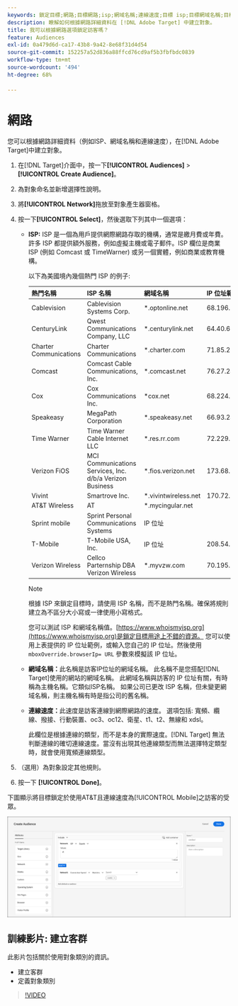 ```yaml
---
keywords: 鎖定目標;網路;目標網路;isp;網域名稱;連線速度;目標 isp;目標網域名稱;目標連線速度
description: 瞭解如何根據網路詳細資料在 [!DNL Adobe Target] 中建立對象。
title: 我可以根據網路選項鎖定訪客嗎？
feature: Audiences
exl-id: 0a479d6d-ca17-43b8-9a42-8e68f31d4d54
source-git-commit: 152257a52d836a88ffcd76cd9af5b3fbfbdc0839
workflow-type: tm+mt
source-wordcount: '494'
ht-degree: 68%

---
```


# 網路

您可以根據網路詳細資料（例如ISP、網域名稱和連線速度），在[!DNL Adobe Target]中建立對象。

1. 在[!DNL Target]介面中，按一下&#x200B;**[!UICONTROL Audiences]** > **[!UICONTROL Create Audience]**。
1. 為對象命名並新增選擇性說明。
1. 將&#x200B;**[!UICONTROL Network]**&#x200B;拖放至對象產生器窗格。
1. 按一下&#x200B;**[!UICONTROL Select]**，然後選取下列其中一個選項：

   * **ISP:** ISP 是一個為用戶提供網際網路存取的機構，通常是繳月費或年費。許多 ISP 都提供額外服務，例如虛擬主機或電子郵件。ISP 欄位是商業 ISP (例如 Comcast 或 TimeWarner) 或另一個實體，例如商業或教育機構。

     以下為美國境內幾個熱門 ISP 的例子:

     | 熱門名稱 | ISP 名稱 | 網域名稱 | IP 位址範例 |
     |---|---|---|---|
     | Cablevision | Cablevision Systems Corp. | &#42;.optonline.net | 68.196.130.239 |
     | CenturyLink | Qwest Communications Company, LLC | &#42;.centurylink.net | 64.40.65.0 |
     | Charter Communications | Charter Communications | &#42;.charter.com | 71.85.225.124 |
     | Comcast | Comcast Cable Communications, Inc. | &#42;.comcast.net | 76.27.24.28 |
     | Cox | Cox Communications Inc. | &#42;cox.net | 68.224.174.22 |
     | Speakeasy | MegaPath Corporation | &#42;.speakeasy.net | 66.93.240.0 |
     | Time Warner | Time Warner Cable Internet LLC | &#42;.res.rr.com | 72.229.28.185 |
     | Verizon FiOS | MCI Communications Services, Inc. d/b/a Verizon Business | &#42;.fios.verizon.net | 173.68.112.34 |
     | Vivint | Smartrove Inc. | &#42;.vivintwireless.net | 170.72.26.105 |
     | AT&amp;T Wireless | AT | &#42;.mycingular.net |  |
     | Sprint mobile | Sprint Personal Communications Systems | IP 位址 |  |
     | T-Mobile | T-Mobile USA, Inc. | IP 位址 | 208.54.86.0 |
     | Verizon Wireless | Cellco Parternship DBA Verizon Wireless | &#42;.myvzw.com | 70.195.74.199 |

     >[!NOTE]
     >
     >根據 ISP 來鎖定目標時，請使用 ISP 名稱，而不是熱門名稱。確保將規則建立為不區分大小寫或一律使用小寫格式。

     您可以測試 ISP 和網域名稱值。[https://www.whoismyisp.org](https://www.whoismyisp.org)是鎖定目標用途上不錯的資源。 您可以使用上表提供的 IP 位址範例，或輸入您自己的 IP 位址。然後使用 `mboxOverride.browserIp= URL` 參數來模擬該 IP 位址。

   * **網域名稱：**&#x200B;此名稱是訪客IP位址的網域名稱。 此名稱不是您搭配[!DNL Target]使用的網站的網域名稱。 此網域名稱與訪客的 IP 位址有關，有時稱為主機名稱。它類似ISP名稱。 如果公司已更改 ISP 名稱，但未變更網域名稱，則主機名稱有時是指公司的舊名稱。
   * **連線速度：**&#x200B;此速度是訪客連線到網際網路的速度。 選項包括: 寬頻、纜線、撥接、行動裝置、oc3、oc12、衛星、t1、t2、無線和 xdsl。

     此欄位是根據連線的類型，而不是本身的實際速度。[!DNL Target] 無法判斷連線的確切連線速度。當沒有出現其他連線類型而無法選擇特定類型時，就會使用寬頻連線類型。

1. （選用）為對象設定其他規則。
1. 按一下 **[!UICONTROL Done]**。

下圖顯示將目標鎖定於使用AT&amp;T且連線速度為[!UICONTROL Mobile]之訪客的受眾。

![網路目標](assets/target_network.png)

## 訓練影片: 建立客群

此影片包括關於使用對象類別的資訊。

* 建立客群
* 定義對象類別

>[!VIDEO](https://video.tv.adobe.com/v/17392)
